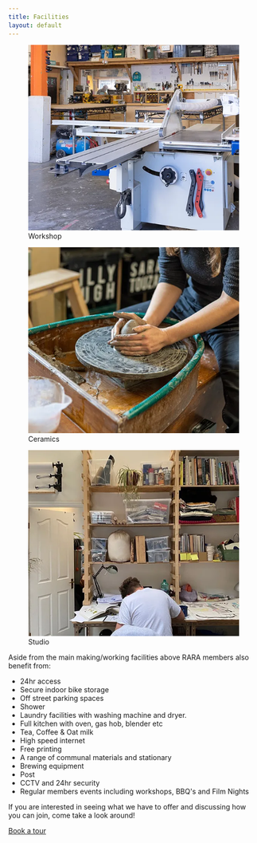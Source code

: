 ```yaml
---
title: Facilities
layout: default
---
```


<section class = "three-columns">
<figure class = "labelled">
    <img src="/assets/images/workshop.jpg" alt="Workshop">
    <figcaption>Workshop</figcaption>
</figure>

<figure class = "labelled">
<img src="/assets/images/ceramics.jpg" alt="Ceramics">
    <figcaption>Ceramics</figcaption>
</figure>

<figure class = "labelled">
<img src="/assets/images/desks.jpg" alt="Desks">
    <figcaption>Studio</figcaption>
</figure>
</section>

Aside from the main making/working facilities above RARA members also benefit from:

* 24hr access
* Secure indoor bike storage
* Off street parking spaces
* Shower
* Laundry facilities with washing machine and dryer.
* Full kitchen with oven, gas hob, blender etc
* Tea, Coffee & Oat milk
* High speed internet
* Free printing
* A range of communal materials and stationary
* Brewing equipment
* Post
* CCTV and 24hr security
* Regular members events including workshops, BBQ's and Film Nights

If you are interested in seeing what we have to offer and discussing how you can join, come take a look around!

[Book a tour](https://calendly.com/r-a-r-a/tour)

